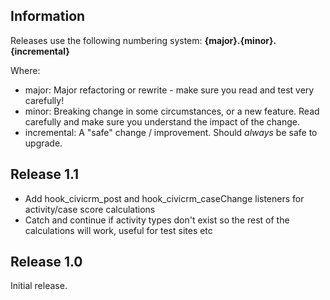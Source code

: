 ## Information

Releases use the following numbering system:
**{major}.{minor}.{incremental}**

Where:

* major: Major refactoring or rewrite - make sure you read and test very carefully!
* minor: Breaking change in some circumstances, or a new feature. Read carefully and make sure you understand the impact of the change.
* incremental: A "safe" change / improvement. Should *always* be safe to upgrade.

## Release 1.1

* Add hook_civicrm_post and hook_civicrm_caseChange listeners for activity/case score calculations
* Catch and continue if activity types don't exist so the rest of the calculations will work, useful for test sites etc

## Release 1.0

Initial release.
